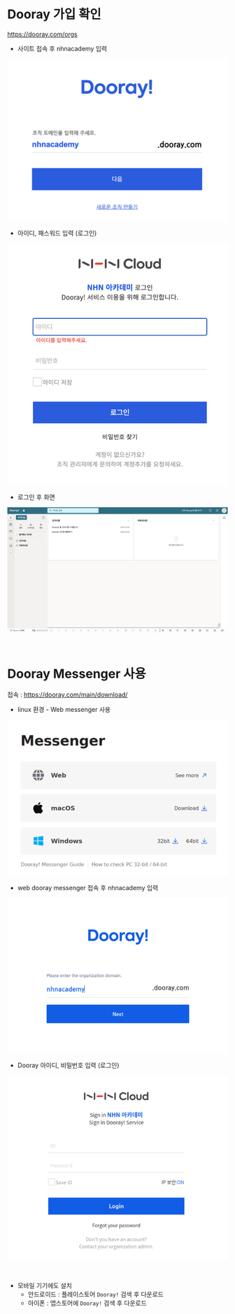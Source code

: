# Dooray 가입 확인

https://dooray.com/orgs

- 사이트 접속 후 nhnacademy 입력 

![nhnacademy](./images/01.png)

- 아이디, 패스워드 입력 (로그인)

![nhnacadmey-로그인](./images/02.png)

- 로그인 후 화면

![dooray-main](./images/03.png)


<br/>


# Dooray Messenger 사용

접속 : https://dooray.com/main/download/ 

- linux 환경 - Web messenger 사용

![WebDoorayMessenger](./images/webmessenger01.png)

- web dooray messenger 접속 후 nhnacademy 입력

![WebDoorayMessenger-domain](./images/webmessenger02.png)

- Dooray 아이디, 비밀번호 입력 (로그인)

![WebDoorayMessenger-login](./images/webmessenger03.png)

<br/>

- 모바일 기기에도 설치
    - 안드로이드 : 플레이스토어 `Dooray!` 검색 후 다운로드
    - 아이폰 : 앱스토어에 `Dooray!` 검색 후 다운로드

    

